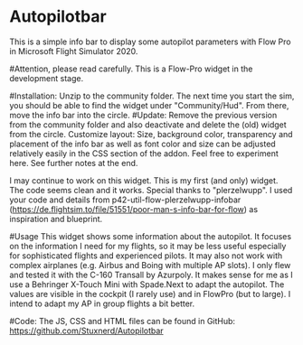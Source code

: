 # Autopilotbar
This is a simple info bar to display some autopilot parameters with Flow Pro in Microsoft Flight Simulator 2020.

#Attention, please read carefully.
This is a Flow-Pro widget in the development stage. 

#Installation:
Unzip to the community folder. The next time you start the sim, you should be able to find the widget under "Community/Hud". From there, move the info bar into the circle.
#Update:
Remove the previous version from the community folder and also deactivate and delete the (old) widget from the circle.
Customize layout: Size, background color, transparency and placement of the info bar as well as font color and size can be adjusted relatively easily in the CSS section of the addon. Feel free to experiment here. See further notes at the end.

I may continue to work on this widget. This is my first (and only) widget. The code seems clean and it works.
Special thanks to "plerzelwupp". I used your code and details from p42-util-flow-plerzelwupp-infobar (https://de.flightsim.to/file/51551/poor-man-s-info-bar-for-flow) as inspiration and blueprint.

#Usage
This widget shows some information about the autopilot. It focuses on the information I need for my flights, so it may be less useful especially for sophisticated flights and experienced pilots. It may also not work with complex airplanes (e.g. Airbus and Boing with multiple AP slots). I only flew and tested it with the C-160 Transall by Azurpoly.
It makes sense for me as I use a Behringer X-Touch Mini with Spade.Next to adapt the autopilot. The values are visible in the cockpit (I rarely use) and in FlowPro (but to large).
I intend to adapt my AP in group flights a bit better.

#Code:
The JS, CSS and HTML files can be found in GitHub: https://github.com/Stuxnerd/Autopilotbar

